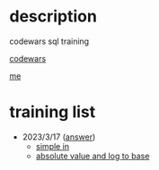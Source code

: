# description 
codewars sql training

[codewars](https://www.codewars.com/)

[me](https://www.codewars.com/users/horaoen)

# training list
- 2023/3/17 ([answer](./src/2023-3-17.sql))
  - [simple in](https://www.codewars.com/kata/58113c03009b4fcc66000d29/train/sql)
  - [absolute value and log to base](https://www.codewars.com/kata/594a8f2f7ca3c692a4000041/train/sql)
